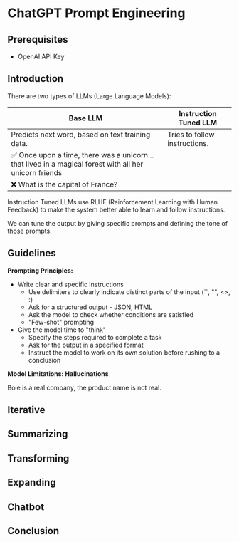 # ChatGPT Prompt Engineering

## Prerequisites

- OpenAI API Key

## Introduction

There are two types of LLMs (Large Language Models):

| Base LLM                                                                                                                | Instruction Tuned LLM         |
| ----------------------------------------------------------------------------------------------------------------------- | ----------------------------- |
| Predicts next word, based on text training data.                                                                        | Tries to follow instructions. |
| :white_check_mark: Once upon a time, there was a unicorn... that lived in a magical forest with all her unicorn friends |                               |
| :x: What is the capital of France?                                                                                      |                               |

Instruction Tuned LLMs use RLHF (Reinforcement Learning with Human Feedback) to make the system better able to learn and follow instructions.

We can tune the output by giving specific prompts and defining the tone of those prompts.

## Guidelines

**Prompting Principles:**

- Write clear and specific instructions
  - Use delimiters to clearly indicate distinct parts of the input (``, "", <>, :)
  - Ask for a structured output - JSON, HTML
  - Ask the model to check whether conditions are satisfied
  - "Few-shot" prompting
- Give the model time to "think"
  - Specify the steps required to complete a task
  - Ask for the output in a specified format
  - Instruct the model to work on its own solution before rushing to a conclusion

**Model Limitations: Hallucinations**

Boie is a real company, the product name is not real.

## Iterative

## Summarizing

## Transforming

## Expanding

## Chatbot

## Conclusion
